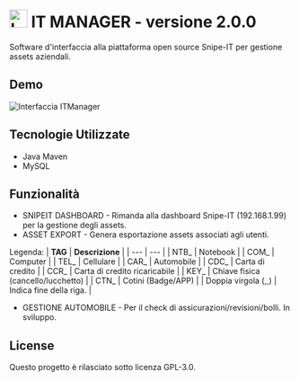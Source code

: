 # <img width="32" src="https://i.imgur.com/eepUIkx.png" alt="Logo ITManager">   IT MANAGER - versione 2.0.0

Software d'interfaccia alla piattaforma open source Snipe-IT per gestione assets aziendali.

## Demo

<img src="https://i.imgur.com/8RpNceF.png" alt="Interfaccia ITManager">

## Tecnologie Utilizzate

- Java Maven
- MySQL

## Funzionalità

- SNIPEIT DASHBOARD - Rimanda alla dashboard Snipe-IT (192.168.1.99) per la gestione degli assets.
- ASSET EXPORT - Genera esportazione assets associati agli utenti.
  
Legenda:
| **TAG** | **Descrizione** |
| --- | --- |
| NTB_ | Notebook |
| COM_ | Computer |
| TEL_ | Cellulare |
| CAR_ | Automobile |
| CDC_ | Carta di credito |
| CCR_ | Carta di credito ricaricabile |
| KEY_ | Chiave fisica (cancello/lucchetto) |
| CTN_ | Cotini (Badge/APP) |
| Doppia virgola (,,) | Indica fine della riga. |

- GESTIONE AUTOMOBILE - Per il check di assicurazioni/revisioni/bolli. In sviluppo.

## License 

Questo progetto è rilasciato sotto licenza GPL-3.0.
